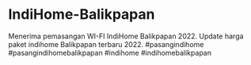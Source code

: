 # IndiHome-Balikpapan
Menerima pemasangan WI-FI IndiHome Balikpapan 2022. Update harga paket indihome Balikpapan terbaru 2022.
#pasangindihome #pasangindihomebalikpapan #indihome #indihomebalikpapan
